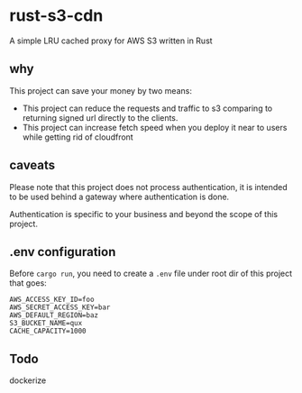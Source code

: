 # rust-s3-cdn

A simple LRU cached proxy for AWS S3 written in Rust

## why

This project can save your money by two means:

- This project can reduce the requests and traffic to s3 comparing to returning signed url directly to the clients.
- This project can increase fetch speed when you deploy it near to users while getting rid of cloudfront

## caveats

Please note that this project does not process authentication, it is intended to be used behind a gateway where authentication is done.

Authentication is specific to your business and beyond the scope of this project.

## .env configuration

Before `cargo run`, you need to create a `.env` file under root dir of this project that goes:

```env
AWS_ACCESS_KEY_ID=foo
AWS_SECRET_ACCESS_KEY=bar
AWS_DEFAULT_REGION=baz
S3_BUCKET_NAME=qux
CACHE_CAPACITY=1000
```

## Todo

dockerize
